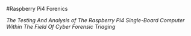 #Raspberry Pi4 Forenics

*The Testing And Analysis of The Raspberry Pi4 Single-Board Computer Within The Field Of Cyber Forensic Triaging*
